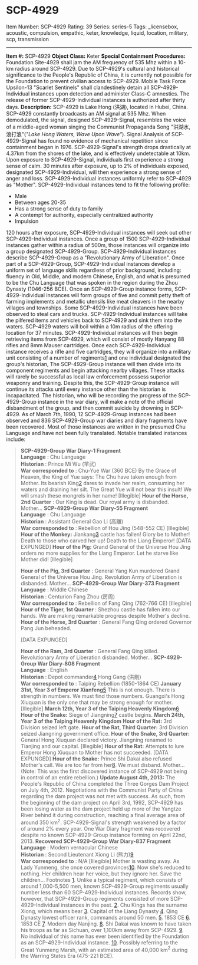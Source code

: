 # SCP-4929
Item Number: SCP-4929
Rating: 39
Series: series-5
Tags: _licensebox, acoustic, compulsion, empathic, keter, knowledge, liquid, location, military, scp, transmission

---

**Item #:** SCP-4929
**Object Class:** Keter
**Special Containment Procedures:** Foundation Site-4929 shall jam the AM frequency of 535 Mhz within a 10-km radius around SCP-4929. Due to SCP-4929's cultural and historical significance to the People's Republic of China, it is currently not possible for the Foundation to prevent civilian access to SCP-4929. Mobile Task Force Upsilon-13 "Scarlet Sentinels" shall clandestinely detain all SCP-4929-Individual instances upon detection and administer Class-C amnestics. The release of former SCP-4929-Individual instances is authorized after thirty days.
**Description:** SCP-4929 is Lake Hong (洪湖), located in Hubei, China. SCP-4929 constantly broadcasts an AM signal at 535 Mhz. When demodulated, the signal, designed SCP-4929-Signal, resembles the voice of a middle-aged woman singing the Communist Propaganda Song "洪湖水, 浪打浪"(_"Lake Hong Waters, Wave Upon Wave"_). Signal Analysis of SCP-4929-Signal has found no evidence of mechanical repetition since containment began in 1976. SCP-4929-Signal's strength drops drastically at 4.37km from the shores of the lake, and is effectively undetectable at 10km.
Upon exposure to SCP-4929-Signal, individuals first experience a strong sense of calm. 30 minutes after exposure, up to 2% of individuals exposed, designated SCP-4929-Individual, will then experience a strong sense of anger and loss. SCP-4929-Individual instances uniformly refer to SCP-4929 as "Mother".
SCP-4929-Individual instances tend to fit the following profile:
  * Male
  * Between ages 20-35
  * Has a strong sense of duty to family
  * A contempt for authority, especially centralized authority
  * Impulsion

120 hours after exposure, SCP-4929-Individual instances will seek out other SCP-4929-Individual instances. Once a group of 1500 SCP-4929-Individual instances gather within a radius of 500m, those instances will organize into a group designated SCP-4929-Group. SCP-4929-Individual instances describe SCP-4929-Group as a "Revolutionary Army of Liberation". Once part of a SCP-4929-Group, SCP-4929-Individual instances develop a uniform set of language skills regardless of prior background, including: fluency in Old, Middle, and modern Chinese, English, and what is presumed to be the Chu Language that was spoken in the region during the Zhou Dynasty (1046-256 BCE).
Once an SCP-4929-Group instance forms, SCP-4929-Individual instances will form groups of five and commit petty theft of farming implements and metallic utensils like meat cleavers in the nearby villages and townships. Some SCP-4929-Individual instances have been observed to steal cars and trucks. SCP-4929-Individual instances will take the pilfered items and vehicles back to SCP-4929 and sink them into the waters. SCP-4929 waters will boil within a 10m radius of the offering location for 37 minutes. SCP-4929-Individual instances will then begin retrieving items from SCP-4929, which will consist of mostly Hanyang 88 rifles and 8mm Mauser cartridges.
Once each SCP-4929-Individual instance receives a rifle and five cartridges, they will organize into a military unit consisting of a number of regiments[1](javascript:;) and one individual designated the group's historian, The SCP-4929-Group instance will then divide into its component regiments and begin attacking nearby villages. These attacks will rarely be successful as local law enforcement possess superior weaponry and training. Despite this, the SCP-4929-Group instance will continue its attacks until every instance other than the historian is incapacitated. The historian, who will be recording the progress of the SCP-4929-Group instance in the war diary, will make a note of the official disbandment of the group, and then commit suicide by drowning in SCP-4929.
As of March 7th, 1990, 12 SCP-4929-Group instances had been observed and 836 SCP-4929-Group war diaries and diary fragments have been recovered. Most of those instances are written in the presumed Chu Language and have not been fully translated. Notable translated instances include:
> **SCP-4929-Group War Diary-1 Fragment**  
>  **Language** : Chu Language  
>  **Historian** : Prince Mi Wu (羋武)  
>  **War corresponded to** : Chu-Yue War (360 BCE)
> By the Grace of Heaven, the King of Yue says: The Chu have taken enough from Mother. Its bearish King[2](javascript:;) dares to invade her realm, consuming her waters and draining her silt. The Great Yue will not bear this insult! We will smash these mongrels in her name!
> [Illegible]
> **Hour of the Horse, 2nd Quarter** : Our King is dead. Our royal army is disbanded.
> Mother…
> **SCP-4929-Group War Diary-55 Fragment**  
>  **Language** : Chu Language  
>  **Historian** : Assistant General Gao Li (高離)  
>  **War corresponded to** : Rebellion of Hou Jing (548-552 CE)
> [Illegible]
> **Hour of the Monkey:** Jiankang[3](javascript:;) castle has fallen! Glory be to Mother! Death to those who carved her up! Death to the Liang Emperor!
> [DATA EXPUNGED]
> **Hour of the Pig:** Grand General of the Universe Hou Jing orders no more supplies for the Liang Emperor. Let he starve like Mother did!
> [Illegible]  
>    
>  **Hour of the Pig, 3rd Quarter** : General Yang Kun murdered Grand General of the Universe Hou Jing. Revolution Army of Liberation is disbanded. Mother…
> **SCP-4929-Group War Diary-373 Fragment**  
>  **Language** : Middle Chinese  
>  **Historian** : Centurion Fang Zhou (房周)  
>  **War corresponded to** : Rebellion of Fang Qing (762-766 CE)
> [Illegible]
> **Hour of the Tiger, 1st Quarter** : Shezhou castle has fallen into our hands. We are making remarkable progress despite Mother's decline.
> **Hour of the Horse, 3rd Quarter** : General Fang Qing ordered Governor Pang Jun beheaded.  
>    
>  [DATA EXPUNGED]  
>    
>  **Hour of the Ram, 3rd Quarter** : General Fang Qing killed. Revolutionary Army of Liberation disbanded. Mother…
> **SCP-4929-Group War Diary-808 Fragment**  
>  **Language** : English  
>  **Historian** : Depot commander[4](javascript:;) Hong Gang (洪剛)  
>  **War corresponded to** : Taiping Rebellion (1850-1864 CE)
> **January 31st, Year 3 of Emperor Xianfeng**[5](javascript:;)
> This is not enough. There is strength in numbers. We must find those numbers. Guangxi's Hong Xiuquan is the only one that may be strong enough for mother.
> [Illegible]
> **March 12th, Year 3 of the Taiping Heavenly Kingdom**[6](javascript:;)
> **Hour of the Snake:** Siege of Jiangning[7](javascript:;) castle begins.
> **March 24th, Year 3 of the Taiping Heavenly Kingdom**
> **Hour of the Rat:** 3rd Division seized left gate.
> **Hour of the Rat, Third Quarter:** 3rd Division seized Jiangning government office.
> **Hour of the Snake, 3rd Quarter:** General Hong Xiuquan declared victory. Jiangning renamed to Tianjing and our capital.
> [Illegible]
> **Hour of the Rat:** Attempts to lure Emperor Hong Xiuquan to Mother has not succeeded.
> [DATA EXPUNGED]
> **Hour of the Snake:** Prince Shi Dakai also refused Mother's call. We are too far from her[8](javascript:;). We must disband. Mother…
> (Note: This was the first discovered instance of SCP-4929 not being in control of an entire rebellion.)
**Update August 4th, 2013:** The People's Republic of China completed the Three Gorges Dam Project on July 4th, 2012. Negotiations with the Communist Party of China regarding the dam project was not met with success. As such, from the beginning of the dam project on April 3rd, 1992, SCP-4929 has been losing water as the dam project held up more of the Yangtze River behind it during construction, reaching a final average area of around 350 km$^{2}$. SCP-4929-Signal's strength weakened by a factor of around 2% every year.
One War Diary fragment was recovered despite no known SCP-4929-Group instance forming on April 22nd, 2013.
> **Recovered SCP-4929-Group War Diary-837 Fragment**  
>  **Language** : Modern vernacular Chinese  
>  **Historian** : Second Lieutenant Xiong Li (熊力)[9](javascript:;)  
>  **War corresponded to** : N/A
> [Illegible]
> Mother is wasting away.
> As Lady Yunmeng, she once covered provinces[10](javascript:;). Now she's reduced to nothing.
> Her children hear her voice, but they ignore her.
> Save the children…
Footnotes
[1](javascript:;). Unlike a typical regiment, which consists of around 1,000-5,500 men, known SCP-4929-Group regiments usually number less than 60 SCP-4929-Individual instances. Records show, however, that SCP-4929-Group regiments consisted of more SCP-4929-Individual instances in the past.
[2](javascript:;). Chu Kings has the surname Xiong, which means bear
[3](javascript:;). Capital of the Liang Dynasty
[4](javascript:;). Qing Dynasty lowest officer rank, commands around 50 men.
[5](javascript:;). 1853 CE
[6](javascript:;). 1853 CE
[7](javascript:;). Modern day Nanjing.
[8](javascript:;). Shi Dakai was known to have taken his troops as far as Sichuan, over 1,100km away from SCP-4929.
[9](javascript:;). No individual of this name has ever been identified by the Foundation as an SCP-4929-Individual instance.
[10](javascript:;). Possibly referring to the Great Yunmeng Marsh, with an estimated area of 40,000 km$^{2}$ during the Warring States Era (475-221 BCE).